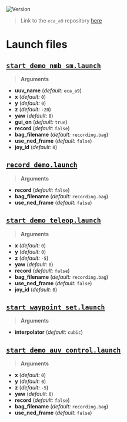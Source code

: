 ![Version](https://img.shields.io/badge/version-0.1.5-brightgreen.svg)

> Link to the `eca_a9` repository [here](https://github.com/uuvsimulator/eca_a9)

# Launch files

## [`start_demo_nmb_sm.launch`](https://github.com/uuvsimulator/eca_a9/tree/master/eca_a9_gazebo/launch/start_demo_nmb_sm.launch)

> **Arguments**

* **uuv_name** (*default:* `eca_a9`)
* **x** (*default:* `0`)
* **y** (*default:* `0`)
* **z** (*default:* `-20`)
* **yaw** (*default:* `0`)
* **gui_on** (*default:* `true`)
* **record** (*default:* `false`)
* **bag_filename** (*default:* `recording.bag`)
* **use_ned_frame** (*default:* `false`)
* **joy_id** (*default:* `0`)

## [`record_demo.launch`](https://github.com/uuvsimulator/eca_a9/tree/master/eca_a9_gazebo/launch/record_demo.launch)

> **Arguments**

* **record** (*default:* `false`)
* **bag_filename** (*default:* `recording.bag`)
* **use_ned_frame** (*default:* `false`)

## [`start_demo_teleop.launch`](https://github.com/uuvsimulator/eca_a9/tree/master/eca_a9_gazebo/launch/start_demo_teleop.launch)

> **Arguments**

* **x** (*default:* `0`)
* **y** (*default:* `0`)
* **z** (*default:* `-5`)
* **yaw** (*default:* `0`)
* **record** (*default:* `false`)
* **bag_filename** (*default:* `recording.bag`)
* **use_ned_frame** (*default:* `false`)
* **joy_id** (*default:* `0`)

## [`start_waypoint_set.launch`](https://github.com/uuvsimulator/eca_a9/tree/master/eca_a9_gazebo/launch/start_waypoint_set.launch)

> **Arguments**

* **interpolator** (*default:* `cubic`)

## [`start_demo_auv_control.launch`](https://github.com/uuvsimulator/eca_a9/tree/master/eca_a9_gazebo/launch/start_demo_auv_control.launch)

> **Arguments**

* **x** (*default:* `0`)
* **y** (*default:* `0`)
* **z** (*default:* `-5`)
* **yaw** (*default:* `0`)
* **record** (*default:* `false`)
* **bag_filename** (*default:* `recording.bag`)
* **use_ned_frame** (*default:* `false`)

